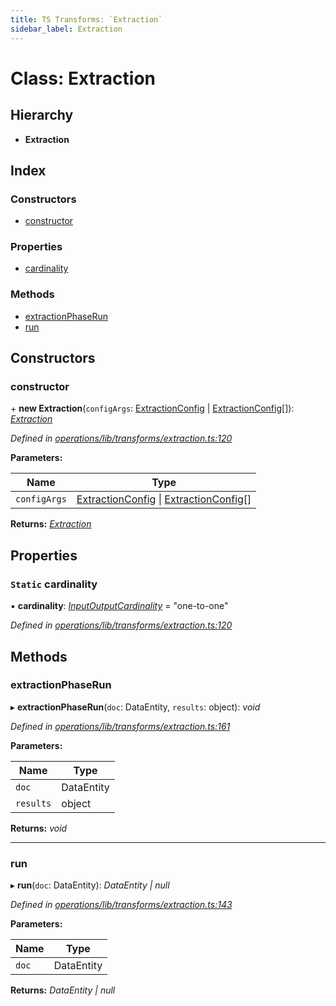 ```yaml
---
title: TS Transforms: `Extraction`
sidebar_label: Extraction
---
```


# Class: Extraction

## Hierarchy

* **Extraction**

## Index

### Constructors

* [constructor](extraction.md#constructor)

### Properties

* [cardinality](extraction.md#static-cardinality)

### Methods

* [extractionPhaseRun](extraction.md#extractionphaserun)
* [run](extraction.md#run)

## Constructors

###  constructor

\+ **new Extraction**(`configArgs`: [ExtractionConfig](../interfaces/extractionconfig.md) | [ExtractionConfig](../interfaces/extractionconfig.md)[]): *[Extraction](extraction.md)*

*Defined in [operations/lib/transforms/extraction.ts:120](https://github.com/terascope/teraslice/blob/653cf7530/packages/ts-transforms/src/operations/lib/transforms/extraction.ts#L120)*

**Parameters:**

Name | Type |
------ | ------ |
`configArgs` | [ExtractionConfig](../interfaces/extractionconfig.md) &#124; [ExtractionConfig](../interfaces/extractionconfig.md)[] |

**Returns:** *[Extraction](extraction.md)*

## Properties

### `Static` cardinality

▪ **cardinality**: *[InputOutputCardinality](../overview.md#inputoutputcardinality)* = "one-to-one"

*Defined in [operations/lib/transforms/extraction.ts:120](https://github.com/terascope/teraslice/blob/653cf7530/packages/ts-transforms/src/operations/lib/transforms/extraction.ts#L120)*

## Methods

###  extractionPhaseRun

▸ **extractionPhaseRun**(`doc`: DataEntity, `results`: object): *void*

*Defined in [operations/lib/transforms/extraction.ts:161](https://github.com/terascope/teraslice/blob/653cf7530/packages/ts-transforms/src/operations/lib/transforms/extraction.ts#L161)*

**Parameters:**

Name | Type |
------ | ------ |
`doc` | DataEntity |
`results` | object |

**Returns:** *void*

___

###  run

▸ **run**(`doc`: DataEntity): *DataEntity | null*

*Defined in [operations/lib/transforms/extraction.ts:143](https://github.com/terascope/teraslice/blob/653cf7530/packages/ts-transforms/src/operations/lib/transforms/extraction.ts#L143)*

**Parameters:**

Name | Type |
------ | ------ |
`doc` | DataEntity |

**Returns:** *DataEntity | null*
